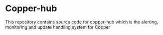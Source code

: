 # Copper-hub

This repository contains source code for copper-hub which is the alerting, monitoring and update handling system for Copper
